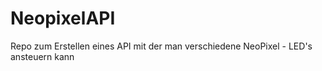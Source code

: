 # NeopixelAPI

Repo zum Erstellen eines API mit der man verschiedene NeoPixel - LED&#39;s ansteuern kann